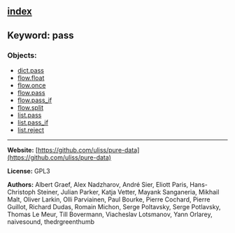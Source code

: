 [index](../index.html)
---

## Keyword: pass

### Objects:
* [dict.pass](../dict.pass.html)
* [flow.float](../flow.float.html)
* [flow.once](../flow.once.html)
* [flow.pass](../flow.pass.html)
* [flow.pass_if](../flow.pass_if.html)
* [flow.split](../flow.split.html)
* [list.pass](../list.pass.html)
* [list.pass_if](../list.pass_if.html)
* [list.reject](../list.reject.html)

---
**Website:** [https://github.com/uliss/pure-data](https://github.com/uliss/pure-data)

**License:** GPL3

**Authors:** Albert Graef, Alex Nadzharov, André Sier, Eliott Paris, Hans-Christoph Steiner, Julian Parker, Katja Vetter, Mayank Sanganeria, Mikhail Malt, Oliver Larkin, Olli Parviainen, Paul Bourke, Pierre Cochard, Pierre Guillot, Richard Dudas, Romain Michon, Serge Poltavsky, Serge Potlavsky, Thomas Le Meur, Till Bovermann, Viacheslav Lotsmanov, Yann Orlarey, naivesound, thedrgreenthumb
